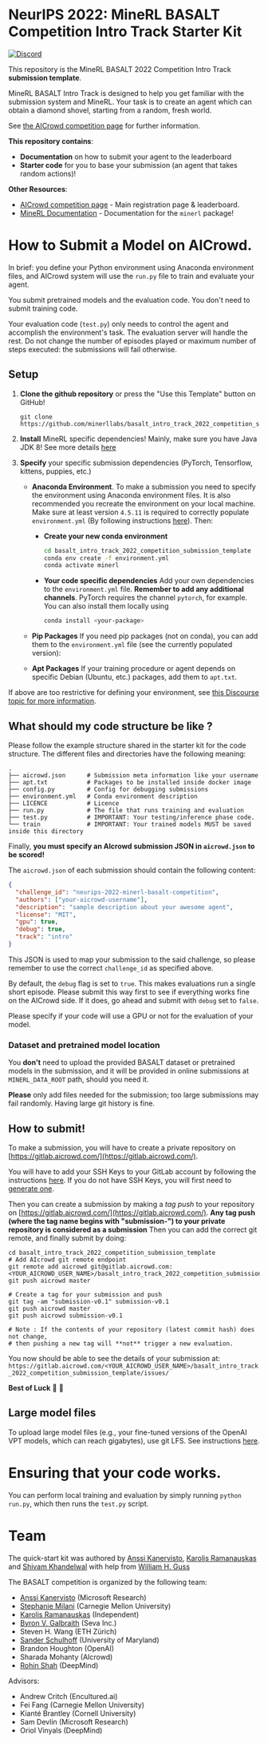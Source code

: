 # NeurIPS 2022: MineRL BASALT Competition Intro Track Starter Kit

[![Discord](https://img.shields.io/discord/565639094860775436.svg)](https://discord.gg/BT9uegr)

This repository is the MineRL BASALT 2022 Competition Intro Track **submission template**.

MineRL BASALT Intro Track is designed to help you get familiar with the submission system and MineRL. Your task is to create an agent which can obtain a diamond shovel, starting from a random, fresh world.

See [the AICrowd competition page](https://www.aicrowd.com/challenges/neurips-2022-minerl-basalt-competition) for further information.

**This repository contains**:
*  **Documentation** on how to submit your agent to the leaderboard
*  **Starter code** for you to base your submission (an agent that takes random actions)!

**Other Resources**:
- [AICrowd competition page](https://www.aicrowd.com/challenges/neurips-2022-minerl-basalt-competition) - Main registration page & leaderboard.
- [MineRL Documentation](http://minerl.io/docs) - Documentation for the `minerl` package!

# How to Submit a Model on AICrowd.

In brief: you define your Python environment using Anaconda environment files, and AICrowd system will use the `run.py` file to train and evaluate your agent.

You submit pretrained models and the evaluation code. You don't need to submit training code.

Your evaluation code (`test.py`) only needs to control the agent and accomplish the environment's task. The evaluation server will handle the rest. Do not change the number of episodes played or maximum number of steps executed: the submissions will fail otherwise.

## Setup

1.  **Clone the github repository** or press the "Use this Template" button on GitHub!

    ```
    git clone https://github.com/minerllabs/basalt_intro_track_2022_competition_submission_template.git
    ```

2. **Install** MineRL specific dependencies! Mainly, make sure you have Java JDK 8! See more details [here](https://minerl.readthedocs.io/en/v1.0.0/tutorials/index.html)

3. **Specify** your specific submission dependencies (PyTorch, Tensorflow, kittens, puppies, etc.)

    * **Anaconda Environment**. To make a submission you need to specify the environment using Anaconda environment files. It is also recommended you recreate the environment on your local machine. Make sure at least version `4.5.11` is required to correctly populate `environment.yml` (By following instructions [here](https://www.anaconda.com/download)). Then:
       * **Create your new conda environment**

            ```sh
            cd basalt_intro_track_2022_competition_submission_template
            conda env create -f environment.yml 
            conda activate minerl
            ```

      * **Your code specific dependencies**
        Add your own dependencies to the `environment.yml` file. **Remember to add any additional channels**. PyTorch requires the channel `pytorch`, for example.
        You can also install them locally using
        ```sh
        conda install <your-package>
        ```

    * **Pip Packages** If you need pip packages (not on conda), you can add them to the `environment.yml` file (see the currently populated version):

    * **Apt Packages** If your training procedure or agent depends on specific Debian (Ubuntu, etc.) packages, add them to `apt.txt`.

If above are too restrictive for defining your environment, see [this Discourse topic for more information](https://discourse.aicrowd.com/t/how-to-specify-runtime-environment-for-your-submission/2274).

## What should my code structure be like ?

Please follow the example structure shared in the starter kit for the code structure.
The different files and directories have the following meaning:

```
.
├── aicrowd.json      # Submission meta information like your username
├── apt.txt           # Packages to be installed inside docker image
├── config.py         # Config for debugging submissions
├── environment.yml   # Conda environment description
├── LICENCE           # Licence
├── run.py            # The file that runs training and evaluation
├── test.py           # IMPORTANT: Your testing/inference phase code.
└── train             # IMPORTANT: Your trained models MUST be saved inside this directory
```

Finally, **you must specify an AIcrowd submission JSON in `aicrowd.json` to be scored!** 

The `aicrowd.json` of each submission should contain the following content:

```json
{
  "challenge_id": "neurips-2022-minerl-basalt-competition",
  "authors": ["your-aicrowd-username"],
  "description": "sample description about your awesome agent",
  "license": "MIT",
  "gpu": true,
  "debug": true,
  "track": "intro"
}
```

This JSON is used to map your submission to the said challenge, so please remember to use the correct `challenge_id` as specified above.

By default, the `debug` flag is set to `true`. This makes evaluations run a single short episode. Please submit this way first to see if everything works fine on the AICrowd side. If it does, go ahead and submit with `debug` set to `false`.

Please specify if your code will use a GPU or not for the evaluation of your model.

### Dataset and pretrained model location

You **don't** need to upload the provided BASALT dataset or pretrained models in the submission, and it will be provided in online submissions at `MINERL_DATA_ROOT` path, should you need it.

**Please** only add files needed for the submission; too large submissions may fail randomly. Having large git history is fine.

## How to submit!

To make a submission, you will have to create a private repository on [https://gitlab.aicrowd.com/](https://gitlab.aicrowd.com/).

You will have to add your SSH Keys to your GitLab account by following the instructions [here](https://docs.gitlab.com/ee/user/ssh.html).
If you do not have SSH Keys, you will first need to [generate one](https://docs.gitlab.com/ee/user/ssh.html#generate-an-ssh-key-pair).

Then you can create a submission by making a _tag push_ to your repository on [https://gitlab.aicrowd.com/](https://gitlab.aicrowd.com/).
**Any tag push (where the tag name begins with "submission-") to your private repository is considered as a submission**
Then you can add the correct git remote, and finally submit by doing:

```
cd basalt_intro_track_2022_competition_submission_template
# Add AIcrowd git remote endpoint
git remote add aicrowd git@gitlab.aicrowd.com:<YOUR_AICROWD_USER_NAME>/basalt_intro_track_2022_competition_submission_template.git
git push aicrowd master

# Create a tag for your submission and push
git tag -am "submission-v0.1" submission-v0.1
git push aicrowd master
git push aicrowd submission-v0.1

# Note : If the contents of your repository (latest commit hash) does not change,
# then pushing a new tag will **not** trigger a new evaluation.
```

You now should be able to see the details of your submission at: `https://gitlab.aicrowd.com/<YOUR_AICROWD_USER_NAME>/basalt_intro_track_2022_competition_submission_template/issues/`

**Best of Luck** :tada: :tada:

## Large model files

To upload large model files (e.g., your fine-tuned versions of the OpenAI VPT models, which can reach gigabytes), use git LFS. See instructions [here](https://discourse.aicrowd.com/t/how-to-upload-large-files-size-to-your-submission/2304).

# Ensuring that your code works.

You can perform local training and evaluation by simply running `python run.py`, which then runs the `test.py` script.

# Team

The quick-start kit was authored by
[Anssi Kanervisto](https://www.microsoft.com/en-us/research/people/t-anssik/), [Karolis Ramanauskas](https://ka.rol.is/) and [Shivam Khandelwal](https://twitter.com/skbly7) with help from [William H. Guss](http://wguss.ml)

The BASALT competition is organized by the following team:

* [Anssi Kanervisto](https://www.microsoft.com/en-us/research/people/t-anssik/) (Microsoft Research)
* [Stephanie Milani](https://stephmilani.github.io/) (Carnegie Mellon University)
* [Karolis Ramanauskas](https://ka.rol.is/) (Independent)
* [Byron V. Galbraith](https://github.com/bgalbraith) (Seva Inc.)
* Steven H. Wang (ETH Zürich)
* [Sander Schulhoff](https://trigaten.github.io/) (University of Maryland)
* Brandon Houghton (OpenAI)
* Sharada Mohanty (AIcrowd)
* [Rohin Shah](https://rohinshah.com) (DeepMind)

Advisors:

* Andrew Critch (Encultured.ai)
* Fei Fang (Carnegie Mellon University)
* Kianté Brantley (Cornell University)
* Sam Devlin (Microsoft Research)
* Oriol Vinyals (DeepMind)
